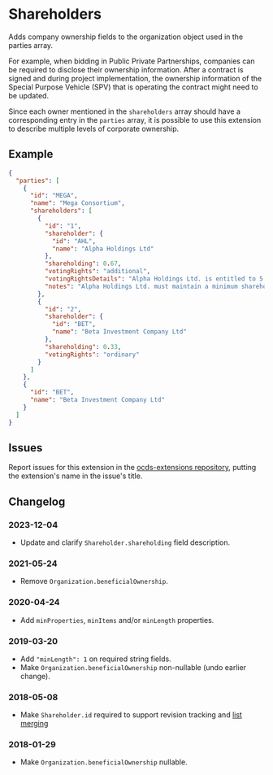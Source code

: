 # Shareholders

Adds company ownership fields to the organization object used in the parties array.

For example, when bidding in Public Private Partnerships, companies can be required to disclose their ownership information. After a contract is signed and during project implementation, the ownership information of the Special Purpose Vehicle (SPV) that is operating the contract might need to be updated.

Since each owner mentioned in the `shareholders` array should have a corresponding entry in the `parties` array, it is possible to use this extension to describe multiple levels of corporate ownership.

## Example

```json
{
  "parties": [
    {
      "id": "MEGA",
      "name": "Mega Consortium",
      "shareholders": [
        {
          "id": "1",
          "shareholder": {
            "id": "AHL",
            "name": "Alpha Holdings Ltd"
          },
          "shareholding": 0.67,
          "votingRights": "additional",
          "votingRightsDetails": "Alpha Holdings Ltd. is entitled to 5 votes per share.",
          "notes": "Alpha Holdings Ltd. must maintain a minimum shareholding of 30% in the project company until 10 years from the date of commissioning have elapsed."
        },
        {
          "id": "2",
          "shareholder": {
            "id": "BET",
            "name": "Beta Investment Company Ltd"
          },
          "shareholding": 0.33,
          "votingRights": "ordinary"
        }
      ]
    },
    {
      "id": "BET",
      "name": "Beta Investment Company Ltd"
    }
  ]
}
```

## Issues

Report issues for this extension in the [ocds-extensions repository](https://github.com/open-contracting/ocds-extensions/issues), putting the extension's name in the issue's title.

## Changelog

### 2023-12-04

- Update and clarify `Shareholder.shareholding` field description.

### 2021-05-24

- Remove `Organization.beneficialOwnership`.

### 2020-04-24

- Add `minProperties`, `minItems` and/or `minLength` properties.

### 2019-03-20

- Add `"minLength": 1` on required string fields.
- Make `Organization.beneficialOwnership` non-nullable (undo earlier change).

### 2018-05-08

- Make `Shareholder.id` required to support revision tracking and [list merging](https://standard.open-contracting.org/latest/en/schema/merging/#array-values)

### 2018-01-29

- Make `Organization.beneficialOwnership` nullable.
